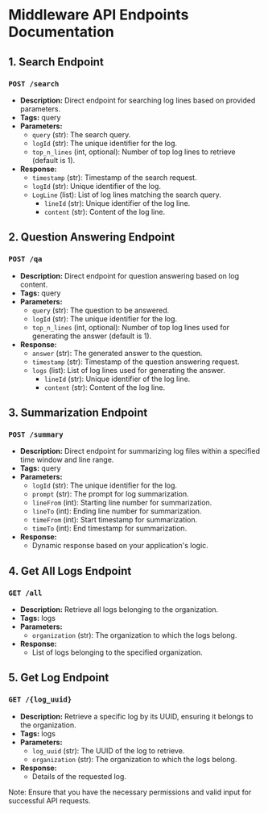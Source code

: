 # Middleware API Endpoints Documentation

## 1. Search Endpoint
### `POST /search`
- **Description:** Direct endpoint for searching log lines based on provided parameters.
- **Tags:** query
- **Parameters:**
  - `query` (str): The search query.
  - `logId` (str): The unique identifier for the log.
  - `top_n_lines` (int, optional): Number of top log lines to retrieve (default is 1).
- **Response:**
  - `timestamp` (str): Timestamp of the search request.
  - `logId` (str): Unique identifier of the log.
  - `LogLine` (list): List of log lines matching the search query.
    - `lineId` (str): Unique identifier of the log line.
    - `content` (str): Content of the log line.

## 2. Question Answering Endpoint
### `POST /qa`
- **Description:** Direct endpoint for question answering based on log content.
- **Tags:** query
- **Parameters:**
  - `query` (str): The question to be answered.
  - `logId` (str): The unique identifier for the log.
  - `top_n_lines` (int, optional): Number of top log lines used for generating the answer (default is 1).
- **Response:**
  - `answer` (str): The generated answer to the question.
  - `timestamp` (str): Timestamp of the question answering request.
  - `logs` (list): List of log lines used for generating the answer.
    - `lineId` (str): Unique identifier of the log line.
    - `content` (str): Content of the log line.

## 3. Summarization Endpoint
### `POST /summary`
- **Description:** Direct endpoint for summarizing log files within a specified time window and line range.
- **Tags:** query
- **Parameters:**
  - `logId` (str): The unique identifier for the log.
  - `prompt` (str): The prompt for log summarization.
  - `lineFrom` (int): Starting line number for summarization.
  - `lineTo` (int): Ending line number for summarization.
  - `timeFrom` (int): Start timestamp for summarization.
  - `timeTo` (int): End timestamp for summarization.
- **Response:**
  - Dynamic response based on your application's logic.
  
## 4. Get All Logs Endpoint
### `GET /all`
- **Description:** Retrieve all logs belonging to the organization.
- **Tags:** logs
- **Parameters:**
  - `organization` (str): The organization to which the logs belong.
- **Response:**
  - List of logs belonging to the specified organization.

## 5. Get Log Endpoint
### `GET /{log_uuid}`
- **Description:** Retrieve a specific log by its UUID, ensuring it belongs to the organization.
- **Tags:** logs
- **Parameters:**
  - `log_uuid` (str): The UUID of the log to retrieve.
  - `organization` (str): The organization to which the logs belong.
- **Response:**
  - Details of the requested log.

Note: Ensure that you have the necessary permissions and valid input for successful API requests.